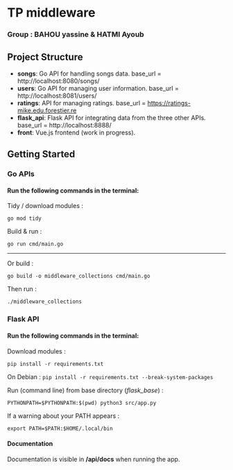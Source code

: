 # TP middleware 
### Group : BAHOU yassine & HATMI Ayoub
### 

## Project Structure

- **songs**: Go API for handling songs data.
  base_url = http://localhost:8080/songs/
- **users**: Go API for managing user information.
  base_url  = http://localhost:8081/users/
- **ratings**: API for managing ratings.
  base_url  = https://ratings-mike.edu.forestier.re
- **flask_api**: Flask API for integrating data from the three other APIs.
  base_url  = http://localhost:8888/
- **front**: Vue.js frontend (work in progress).


## Getting Started

### Go APIs

#### Run the following commands in the terminal:
Tidy / download modules :
```
go mod tidy
```
Build & run :
```
go run cmd/main.go
```

---
Or build : 
```
go build -o middleware_collections cmd/main.go
```
Then run : 
```
./middleware_collections
```

### Flask API
#### Run the following commands in the terminal:

Download modules :
```
pip install -r requirements.txt
```
On Debian : `pip install -r requirements.txt --break-system-packages`  

Run (command line) from base directory (*flask_base*) :
```
PYTHONPATH=$PYTHONPATH:$(pwd) python3 src/app.py
```

If a warning about your PATH appears :  
```
export PATH=$PATH:$HOME/.local/bin
```

#### Documentation

Documentation is visible in **/api/docs** when running the app.

